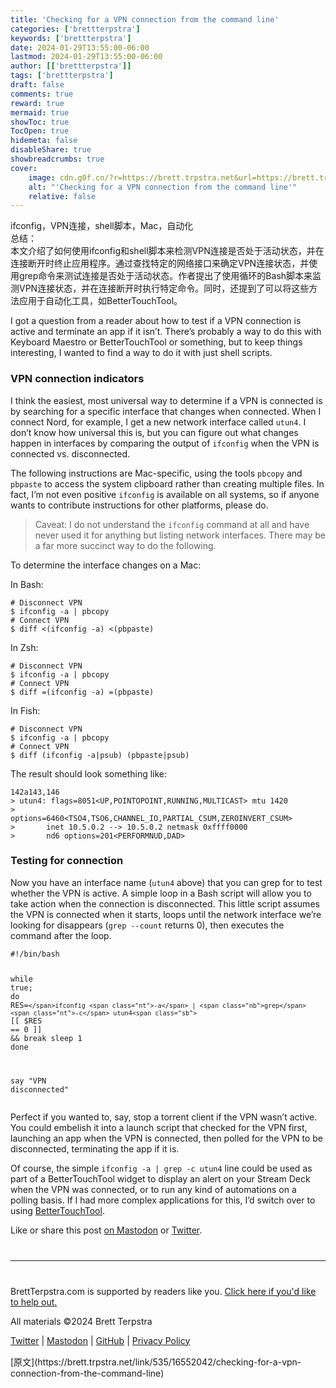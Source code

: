 ```yaml
---
title: 'Checking for a VPN connection from the command line'
categories: ['brettterpstra']
keywords: ['brettterpstra']
date: 2024-01-29T13:55:00-06:00
lastmod: 2024-01-29T13:55:00-06:00
author: [['brettterpstra']]
tags: ['brettterpstra']
draft: false 
comments: true
reward: true 
mermaid: true 
showToc: true 
TocOpen: true 
hidemeta: false 
disableShare: true 
showbreadcrumbs: true 
cover:
    image: cdn.g0f.cn/?r=https://brett.trpstra.net&url=https://brett.trpstra.net/link/535/16552042.gif
    alt: "'Checking for a VPN connection from the command line'"
    relative: false
---
```


<div>

<div> ifconfig，VPN连接，shell脚本，Mac，自动化<br/>
总结：<br/>
本文介绍了如何使用ifconfig和shell脚本来检测VPN连接是否处于活动状态，并在连接断开时终止应用程序。通过查找特定的网络接口来确定VPN连接状态，并使用grep命令来测试连接是否处于活动状态。作者提出了使用循环的Bash脚本来监测VPN连接状态，并在连接断开时执行特定命令。同时，还提到了可以将这些方法应用于自动化工具，如BetterTouchTool。 <div>
<p>I got a question from a reader about how to test if a VPN connection is active and terminate an app if it isn’t. There’s probably a way to do this with Keyboard Maestro or BetterTouchTool or something, but to keep things interesting, I wanted to find a way to do it with just shell scripts.</p>
<h3 id="vpn-connection-indicators">VPN connection indicators</h3>
<p>I think the easiest, most universal way to determine if a VPN is connected is by searching for a specific interface that changes when connected. When I connect Nord, for example, I get a new network interface called <code class="language-plaintext highlighter-rouge">utun4</code>. I don’t know how universal this is, but you can figure out what changes happen in interfaces by comparing the output of <code class="language-plaintext highlighter-rouge">ifconfig</code> when the VPN is connected vs. disconnected.</p>
<p>The following instructions are Mac-specific, using the tools <code class="language-plaintext highlighter-rouge">pbcopy</code> and <code class="language-plaintext highlighter-rouge">pbpaste</code> to access the system clipboard rather than creating multiple files. In fact, I’m not even positive <code class="language-plaintext highlighter-rouge">ifconfig</code> is available on all systems, so if anyone wants to contribute instructions for other platforms, please do.</p>
<blockquote class="warn">
<p>Caveat: I do not understand the <code class="language-plaintext highlighter-rouge">ifconfig</code> command at all and have never used it for anything but listing network interfaces. There may be a far more succinct way to do the following.</p>
</blockquote>
<p>To determine the interface changes on a Mac:</p>
<p>In Bash:</p>
<div class="language-bash highlighter-rouge"><div class="highlight"><pre class="highlight fixed"><code><span class="c"># Disconnect VPN</span>
<span class="nv">$ </span>ifconfig <span class="nt">-a</span> | pbcopy
<span class="c"># Connect VPN</span>
<span class="nv">$ </span>diff &lt;<span class="o">(</span>ifconfig <span class="nt">-a</span><span class="o">)</span> &lt;<span class="o">(</span>pbpaste<span class="o">)</span></code></pre></div></div>
<p>In Zsh:</p>
<div class="language-zsh highlighter-rouge"><div class="highlight"><pre class="highlight fixed"><code><span class="c"># Disconnect VPN</span>
<span class="nv">$ </span>ifconfig <span class="nt">-a</span> | pbcopy
<span class="c"># Connect VPN</span>
<span class="nv">$ </span>diff <span class="o">=(</span>ifconfig <span class="nt">-a</span><span class="o">)</span> <span class="o">=(</span>pbpaste<span class="o">)</span></code></pre></div></div>
<p>In Fish:</p>
<pre><code class="language-fish"># Disconnect VPN
$ ifconfig -a | pbcopy
# Connect VPN
$ diff (ifconfig -a|psub) (pbpaste|psub)
</code></pre>
<p>The result should look something like:</p>
<div class="language-console highlighter-rouge"><div class="highlight"><pre class="highlight fixed"><code><span class="go">142a143,146
</span><span class="gp">&gt;</span><span class="w"> </span>utun4: <span class="nv">flags</span><span class="o">=</span>8051&lt;UP,POINTOPOINT,RUNNING,MULTICAST&gt; mtu 1420
<span class="gp">&gt;</span><span class="w">       </span><span class="nv">options</span><span class="o">=</span>6460&lt;TSO4,TSO6,CHANNEL_IO,PARTIAL_CSUM,ZEROINVERT_CSUM&gt;
<span class="gp">&gt;</span><span class="w">       </span>inet 10.5.0.2 <span class="nt">--</span><span class="o">&gt;</span> 10.5.0.2 netmask 0xffff0000
<span class="gp">&gt;</span><span class="w">       </span>nd6 <span class="nv">options</span><span class="o">=</span>201&lt;PERFORMNUD,DAD&gt;</code></pre></div></div>
<h3 id="testing-for-connection">Testing for connection</h3>
<p>Now you have an interface name (<code class="language-plaintext highlighter-rouge">utun4</code> above) that you can grep for to test whether the VPN is active. A simple loop in a Bash script will allow you to take action when the connection is disconnected. This little script assumes the VPN is connected when it starts, loops until the network interface we’re looking for disappears (<code class="language-plaintext highlighter-rouge">grep --count</code> returns 0), then executes the command after the loop.</p>
<div class="language-bash highlighter-rouge"><div class="highlight"><pre class="highlight fixed"><code><span class="c">#!/bin/bash</span>

<span class="k">while </span><span class="nb">true</span><span class="p">;</span> <span class="k">do
  </span><span class="nv">RES</span><span class="o">=</span><span class="sb">`</span>ifconfig <span class="nt">-a</span> | <span class="nb">grep</span> <span class="nt">-c</span> utun4<span class="sb">`</span>
  <span class="o">[[</span> <span class="nv">$RES</span> <span class="o">==</span> 0 <span class="o">]]</span> <span class="o">&amp;&amp;</span> <span class="nb">break
  sleep </span>1
<span class="k">done

</span>say <span class="s2">"VPN disconnected"</span></code></pre></div></div>
<p>Perfect if you wanted to, say, stop a torrent client if the VPN wasn’t active. You could embelish it into a launch script that checked for the VPN first, launching an app when the VPN is connected, then polled for the VPN to be disconnected, terminating the app if it is.</p>
<p>Of course, the simple <code class="language-plaintext highlighter-rouge">ifconfig -a | grep -c utun4</code> line could be used as part of a BetterTouchTool widget to display an alert on your Stream Deck when the VPN was connected, or to run any kind of automations on a polling basis. If I had more complex applications for this, I’d switch over to using <a href="https://folivora.ai/" title="BetterTouchTool">BetterTouchTool</a>.</p>
<p>Like or share this post <a href="https://nojack.easydns.ca/users/ttscoff/statuses/111841049707062712" target="_blank" title="This post on Mastodon">on Mastodon</a> or <a class="twitter" href="https://twitter.com/intent/tweet?original_referer=https%3A%2F%2Fbrettterpstra.com%2F2024%2F01%2F29%2Fchecking-for-a-vpn-connection-from-the-command-line%2F&amp;text=Checking+for+a+VPN+connection+from+the+command+line&amp;url=https%3A%2F%2Fbrettterpstra.com%2F2024%2F01%2F29%2Fchecking-for-a-vpn-connection-from-the-command-line%2F&amp;via=ttscoff" rel="nofollow" target="_blank" title="Tweet this post">Twitter</a>.</p>
<hr style="margin: 40px 0;"/>
<p>BrettTerpstra.com is supported by readers like you. <a href="https://brettterpstra.com/support/">Click here if you'd like to help out.</a></p>
<p class="copyright">All materials ©2024 Brett Terpstra</p>
<p><a href="https://twitter.com/ttscoff" rel="me">Twitter</a> | <a href="https://nojack.easydns.ca/@ttscoff" rel="me">Mastodon</a> | <a href="https://github.com/ttscoff">GitHub</a> | <a href="https://brettterpstra.com/legal/privacy.html">Privacy Policy</a></p><img height="1" src="cdn.g0f.cn/?r=https://brett.trpstra.net&url=https://brett.trpstra.net/link/535/16552042.gif" width="1"/>
</div></div>
</div>

<div>
[原文](https://brett.trpstra.net/link/535/16552042/checking-for-a-vpn-connection-from-the-command-line)
</div>

